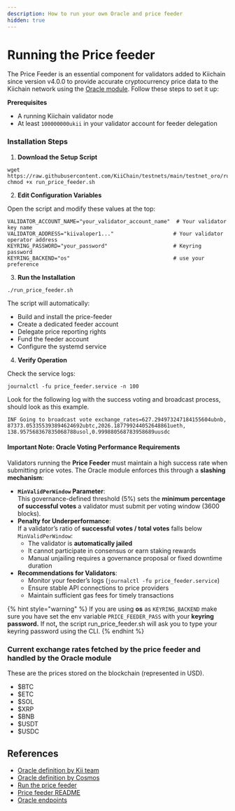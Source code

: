 ```yaml
---
description: How to run your own Oracle and price feeder
hidden: true
---
```


# Running the Price feeder

The Price Feeder is an essential component for validators added to Kiichain since version v4.0.0 to provide accurate cryptocurrency price data to the Kiichain network using the [Oracle module](../../getting-started/what-is-an-oracle.md). Follow these steps to set it up:

**Prerequisites**

* A running Kiichain validator node
* At least `100000000ukii` in your validator account for feeder delegation

### **Installation Steps**

1. **Download the Setup Script**

```
wget https://raw.githubusercontent.com/KiiChain/testnets/main/testnet_oro/run_price_feeder.sh
chmod +x run_price_feeder.sh
```

2. **Edit Configuration Variables**

Open the script and modify these values at the top:

```
VALIDATOR_ACCOUNT_NAME="your_validator_account_name"  # Your validator key name
VALIDATOR_ADDRESS="kiivaloper1..."                   # Your validator operator address
KEYRING_PASSWORD="your_password"                     # Keyring password
KEYRING_BACKEND="os"                                 # use your preference
```

3. **Run the Installation**

```
./run_price_feeder.sh
```

The script will automatically:

* Build and install the price-feeder
* Create a dedicated feeder account
* Delegate price reporting rights
* Fund the feeder account
* Configure the systemd service

4. **Verify Operation**

Check the service logs:

```
journalctl -fu price_feeder.service -n 100
```

Look for the following log with the success voting and broadcast process, should look as this example.

```
INF Going to broadcast vote exchange_rates=627.294973247184155604ubnb,
87373.053355393894624692ubtc,2026.187799244052648861ueth,
138.957568367835068788usol,0.999880568783958689uusdc
```

#### **Important Note: Oracle Voting Performance Requirements**

Validators running the **Price Feeder** must maintain a high success rate when submitting price votes. The Oracle module enforces this through a **slashing mechanism**:

* **`MinValidPerWindow` Parameter**:\
  This governance-defined threshold (5%) sets the **minimum percentage of successful votes** a validator must submit per voting window (3600 blocks).
* **Penalty for Underperformance**:\
  If a validator’s ratio of **successful votes / total votes** falls below `MinValidPerWindow`:
  * The validator is **automatically jailed**
  * It cannot participate in consensus or earn staking rewards
  * Manual unjailing requires a governance proposal or fixed downtime duration
* **Recommendations for Validators**:
  * Monitor your feeder’s logs (`journalctl -fu price_feeder.service`)
  * Ensure stable API connections to price providers
  * Maintain sufficient gas fees for timely transactions

{% hint style="warning" %}
If you are using **os**  as `KEYRING_BACKEND` make sure you have set the env variable `PRICE_FEEDER_PASS` with your **keyring password.** If no&#x74;**,** the script run\_price\_feeder.sh will ask you to type your keyring password using the CLI.
{% endhint %}

### Current exchange rates fetched by the price feeder and handled by the Oracle module

These are the prices stored on the blockchain (represented in USD).

* $BTC
* $ETC
* $SOL
* $XRP
* $BNB
* $USDT
* $USDC

## References

* [Oracle definition by Kii team](../../getting-started/what-is-an-oracle.md)
* [Oracle definition by Cosmos](https://docs.cosmos.network/v0.50/tutorials/vote-extensions/oracle/what-is-an-oracle)
* [Run the price feeder](https://github.com/KiiChain/testnets/blob/main/testnet_oro/run_price_feeder.sh)
* [Price feeder README](https://github.com/KiiChain/kiichain3/blob/main/oracle/price_feeder/README.md)
* [Oracle endpoints](broken-reference)

